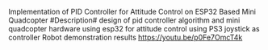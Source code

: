 Implementation of PID Controller for Attitude Control on ESP32 Based Mini Quadcopter
#Description# 
design of pid controller algorithm and mini quadcopter hardware using esp32 for attitude control using PS3 joystick as controller
Robot demonstration results https://youtu.be/p0Fe7OmcT4k
